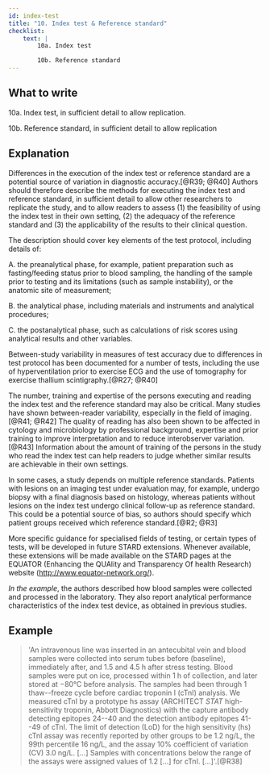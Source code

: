 ```yaml
---
id: index-test
title: "10. Index test & Reference standard"
checklist:
    text: |
        10a. Index test

        10b. Reference standard
---
```

## What to write

10a. Index test, in sufficient detail to allow replication.

10b. Reference standard, in sufficient detail to allow replication

## Explanation

Differences in the execution of the index test or
reference standard are a potential source of variation in diagnostic
accuracy.[@R39; @R40] Authors should therefore describe the methods for
executing the index test and reference standard, in sufficient detail to
allow other researchers to replicate the study, and to allow readers to
assess (1) the feasibility of using the index test in their own setting,
(2) the adequacy of the reference standard and (3) the applicability of
the results to their clinical question.

The description should cover key elements of the test protocol,
including details of:

A.  the preanalytical phase, for example, patient preparation such as
    fasting/feeding status prior to blood sampling, the handling of the
    sample prior to testing and its limitations (such as sample
    instability), or the anatomic site of measurement;

B.  the analytical phase, including materials and instruments and
    analytical procedures;

C.  the postanalytical phase, such as calculations of risk scores using
    analytical results and other variables.

Between-study variability in measures of test accuracy due to
differences in test protocol has been documented for a number of tests,
including the use of hyperventilation prior to exercise ECG and the use
of tomography for exercise thallium scintigraphy.[@R27; @R40]

The number, training and expertise of the persons executing and reading
the index test and the reference standard may also be critical. Many
studies have shown between-reader variability, especially in the field
of imaging.[@R41; @R42] The quality of reading has also been shown to
be affected in cytology and microbiology by professional background,
expertise and prior training to improve interpretation and to reduce
interobserver variation.[@R43] Information about the amount of training
of the persons in the study who read the index test can help readers to
judge whether similar results are achievable in their own settings.

In some cases, a study depends on multiple reference standards. Patients
with lesions on an imaging test under evaluation may, for example,
undergo biopsy with a final diagnosis based on histology, whereas
patients without lesions on the index test undergo clinical follow-up as
reference standard. This could be a potential source of bias, so authors
should specify which patient groups received which reference
standard.[@R2; @R3]

More specific guidance for specialised fields of testing, or certain
types of tests, will be developed in future STARD extensions. Whenever
available, these extensions will be made available on the STARD pages at
the EQUATOR (Enhancing the QUAlity and Transparency Of health Research)
website (<http://www.equator-network.org/>).

*In the example*, the authors described how blood samples were collected
and processed in the laboratory. They also report analytical performance
characteristics of the index test device, as obtained in previous
studies.

## Example

> 'An intravenous line was inserted in an antecubital vein
and blood samples were collected into serum tubes before (baseline),
immediately after, and 1.5 and 4.5 h after stress testing. Blood samples
were put on ice, processed within 1 h of collection, and later stored at
−80°C before analysis. The samples had been through 1 thaw--freeze cycle
before cardiac troponin I (cTnI) analysis. We measured cTnI by a
prototype hs assay (ARCHITECT *STAT* high-sensitivity troponin, Abbott
Diagnostics) with the capture antibody detecting epitopes 24--40 and the
detection antibody epitopes 41--49 of cTnI. The limit of detection (LoD)
for the high sensitivity (hs) cTnI assay was recently reported by other
groups to be 1.2 ng/L, the 99th percentile 16 ng/L, and the assay 10%
coefficient of variation (CV) 3.0 ng/L. [...] Samples with
concentrations below the range of the assays were assigned values of 1.2
[...] for cTnI. [...]'.[@R38]
